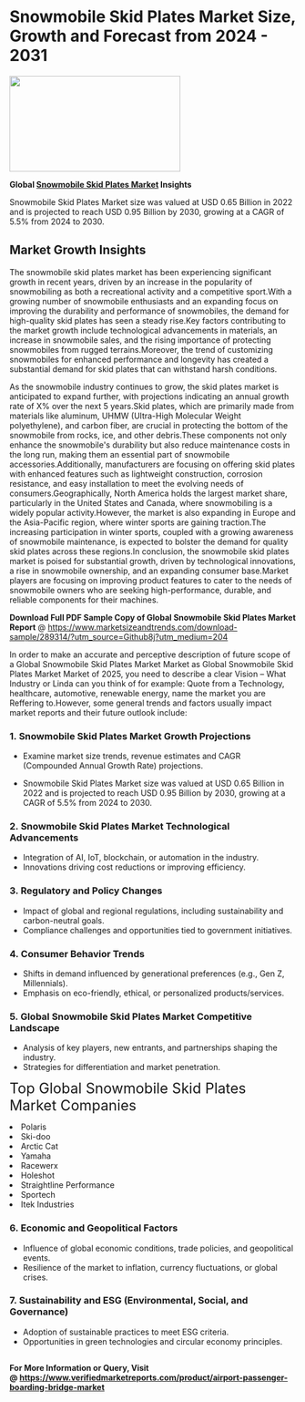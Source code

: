 <H1>Snowmobile Skid Plates Market Size, Growth and Forecast from 2024 - 2031</H1><img class="aligncenter size-medium wp-image-584254" src="https://thirdeyenews.in/wp-content/uploads/2024/09/Global-Market-Research-300x168.jpeg" alt="" width="300" height="168" /><p><strong>Global&nbsp;<a href="https://www.marketsizeandtrends.com/download-sample/289314/?utm_source=Github8j?utm_medium=204">Snowmobile Skid Plates Market</a> Insights</strong></p><p>Snowmobile Skid Plates Market size was valued at USD 0.65 Billion in 2022 and is projected to reach USD 0.95 Billion by 2030, growing at a CAGR of 5.5% from 2024 to 2030.</p><p><h2>Market Growth Insights</h2> <p>The snowmobile skid plates market has been experiencing significant growth in recent years, driven by an increase in the popularity of snowmobiling as both a recreational activity and a competitive sport.With a growing number of snowmobile enthusiasts and an expanding focus on improving the durability and performance of snowmobiles, the demand for high-quality skid plates has seen a steady rise.Key factors contributing to the market growth include technological advancements in materials, an increase in snowmobile sales, and the rising importance of protecting snowmobiles from rugged terrains.Moreover, the trend of customizing snowmobiles for enhanced performance and longevity has created a substantial demand for skid plates that can withstand harsh conditions. </p> <p>As the snowmobile industry continues to grow, the skid plates market is anticipated to expand further, with projections indicating an annual growth rate of X% over the next 5 years.Skid plates, which are primarily made from materials like aluminum, UHMW (Ultra-High Molecular Weight polyethylene), and carbon fiber, are crucial in protecting the bottom of the snowmobile from rocks, ice, and other debris.These components not only enhance the snowmobile's durability but also reduce maintenance costs in the long run, making them an essential part of snowmobile accessories.Additionally, manufacturers are focusing on offering skid plates with enhanced features such as lightweight construction, corrosion resistance, and easy installation to meet the evolving needs of consumers.Geographically, North America holds the largest market share, particularly in the United States and Canada, where snowmobiling is a widely popular activity.However, the market is also expanding in Europe and the Asia-Pacific region, where winter sports are gaining traction.The increasing participation in winter sports, coupled with a growing awareness of snowmobile maintenance, is expected to bolster the demand for quality skid plates across these regions.In conclusion, the snowmobile skid plates market is poised for substantial growth, driven by technological innovations, a rise in snowmobile ownership, and an expanding consumer base.Market players are focusing on improving product features to cater to the needs of snowmobile owners who are seeking high-performance, durable, and reliable components for their machines.</p><p><span class=""><strong>Download Full PDF Sample Copy of Global Snowmobile Skid Plates Market Report</strong> @ <a href="https://www.marketsizeandtrends.com/download-sample/289314/?utm_source=Github8j?utm_medium=204" target="_blank">https://www.marketsizeandtrends.com/download-sample/289314/?utm_source=Github8j?utm_medium=204</a></span></p><p>In order to make an accurate and perceptive description of future scope of a Global&nbsp;Snowmobile Skid Plates Market Market as Global&nbsp;Snowmobile Skid Plates Market Market of 2025, you need to describe a clear Vision &ndash; What Industry or Linda can you think of for example: Quote from a Technology, healthcare, automotive, renewable energy, name the market you are Reffering to.However, some general trends and factors usually impact market reports and their future outlook include:</p><h3>1.&nbsp;<strong>Snowmobile Skid Plates Market Growth Projections</strong></h3><ul><li>Examine market size trends, revenue estimates and CAGR (Compounded Annual Growth Rate) projections.</li><li><p>Snowmobile Skid Plates Market size was valued at USD 0.65 Billion in 2022 and is projected to reach USD 0.95 Billion by 2030, growing at a CAGR of 5.5% from 2024 to 2030.</p></li></ul><h3>2.&nbsp;<strong>Snowmobile Skid Plates Market Technological Advancements</strong></h3><ul><li>Integration of AI, IoT, blockchain, or automation in the industry.</li><li>Innovations driving cost reductions or improving efficiency.</li></ul><h3>3.&nbsp;<strong>Regulatory and Policy Changes</strong></h3><ul><li>Impact of global and regional regulations, including sustainability and carbon-neutral goals.</li><li>Compliance challenges and opportunities tied to government initiatives.</li></ul><h3>4.&nbsp;<strong>Consumer Behavior Trends</strong></h3><ul><li>Shifts in demand influenced by generational preferences (e.g., Gen Z, Millennials).</li><li>Emphasis on eco-friendly, ethical, or personalized products/services.</li></ul><h3>5.&nbsp;<strong>Global Snowmobile Skid Plates Market Competitive Landscape</strong></h3><ul><li>Analysis of key players, new entrants, and partnerships shaping the industry.</li><li>Strategies for differentiation and market penetration.</li></ul><p data-pm-slice="1 1 []"><span style="color: inherit; font-family: inherit; font-size: 25px;">Top Global Snowmobile Skid Plates Market Companies</span></p><div class="" data-test-id=""><p><li>Polaris</li><li> Ski-doo</li><li> Arctic Cat</li><li> Yamaha</li><li> Racewerx</li><li> Holeshot</li><li> Straightline Performance</li><li> Sportech</li><li> Itek Industries</li></p></div><h3>6.&nbsp;<strong>Economic and Geopolitical Factors</strong></h3><ul><li>Influence of global economic conditions, trade policies, and geopolitical events.</li><li>Resilience of the market to inflation, currency fluctuations, or global crises.</li></ul><h3>7.&nbsp;<strong>Sustainability and ESG (Environmental, Social, and Governance)</strong></h3><ul><li>Adoption of sustainable practices to meet ESG criteria.</li><li>Opportunities in green technologies and circular economy principles.</li></ul><h2><strong style="font-size: 14px;">For More Information or Query, Visit @&nbsp;</strong><a style="background-color: #ffffff; font-size: 14px;" href="https://www.marketsizeandtrends.com/report/snowmobile-skid-plates-market/" target="_blank">https://www.verifiedmarketreports.com/product/airport-passenger-boarding-bridge-market</a></h2>